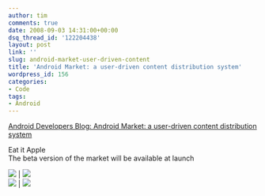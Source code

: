```yaml
---
author: tim
comments: true
date: 2008-09-03 14:31:00+00:00
dsq_thread_id: '122204438'
layout: post
link: ''
slug: android-market-user-driven-content
title: 'Android Market: a user-driven content distribution system'
wordpress_id: 156
categories:
- Code
tags:
- Android
---
```


[Android Developers Blog: Android Market: a user-driven content distribution
system](http://android-developers.blogspot.com/2008/08/android-market-user-driven-content.html)  
  
Eat it Apple  
The beta version of the market will be available at launch  
  
![](http://3.bp.blogspot.com/_-e06f1q-QQE/SLbW0tDkvKI/AAAAAAAAAF8/0eQVyZFDSCo/s320/1.png) |
![](http://4.bp.blogspot.com/_-e06f1q-QQE/SLbW928wXxI/AAAAAAAAAGE/HbP2fKv0hJE/s320/2.png)  
![](http://4.bp.blogspot.com/_-e06f1q-QQE/SLbXEL6PcQI/AAAAAAAAAGM/SJKe1ay0_Ws/s320/3.png) |
![](http://1.bp.blogspot.com/_-e06f1q-QQE/SLbXI1U1D5I/AAAAAAAAAGU/PXiiPQS42q0/s320/4.png)  
